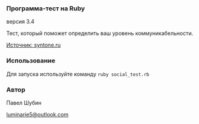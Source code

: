 ### Программа-тест на Ruby
версия 3.4

Тест, который поможет определить ваш уровень коммуникабельности.

[Источник: syntone.ru](http://syntone.ru/psytesty/vash-uroven-obshhitelnosti/)

### Использование
Для запуска используйте команду `ruby social_test.rb`

### Автор
Павел Шубин

luminarie5@outlook.com
